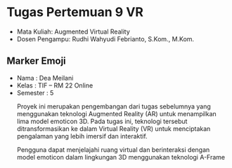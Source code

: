 # Tugas Pertemuan 9 VR
<ul>
  <li>Mata Kuliah: Augmented Virtual Reality</li>
  <li>Dosen Pengampu: Rudhi Wahyudi Febrianto, S.Kom., M.Kom.</a></li>
</ul>

## Marker Emoji
<ul>
  <li>Nama   : Dea Meilani</li>
  <li>Kelas  : TIF – RM 22 Online </li>
  <li>Semester  : 5 </li>
</ul>

<ul>Proyek ini merupakan pengembangan dari tugas sebelumnya yang menggunakan teknologi Augmented Reality (AR) untuk menampilkan lima model emoticon 3D. Pada tugas ini, teknologi tersebut ditransformasikan ke dalam Virtual Reality (VR) untuk menciptakan pengalaman yang lebih imersif dan interaktif.

Pengguna dapat menjelajahi ruang virtual dan berinteraksi dengan model emoticon dalam lingkungan 3D menggunakan teknologi A-Frame</ul>
